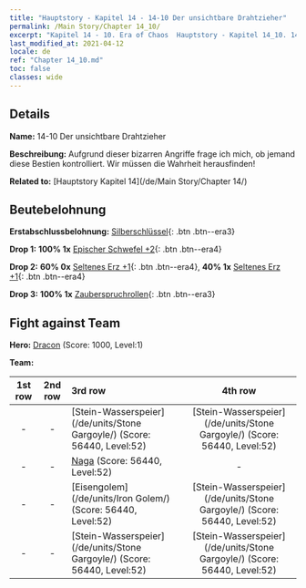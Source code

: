 ```yaml
---
title: "Hauptstory - Kapitel 14 - 14-10 Der unsichtbare Drahtzieher"
permalink: /Main Story/Chapter 14_10/
excerpt: "Kapitel 14 - 10. Era of Chaos  Hauptstory - Kapitel 14_10. 14-10 Der unsichtbare Drahtzieher"
last_modified_at: 2021-04-12
locale: de
ref: "Chapter 14_10.md"
toc: false
classes: wide
---
```


## Details

 **Name:** 14-10 Der unsichtbare Drahtzieher

 **Beschreibung:** Aufgrund dieser bizarren Angriffe frage ich mich, ob jemand diese Bestien kontrolliert. Wir müssen die Wahrheit herausfinden!

 **Related to:** [Hauptstory Kapitel 14](/de/Main Story/Chapter 14/)

## Beutebelohnung

 **Erstabschlussbelohnung:** [Silberschlüssel](/de/Items/con_693/){: .btn .btn--era3}

 **Drop 1:** **100% 1x** [Epischer Schwefel +2](/de/Items/mat_50/){: .btn .btn--era4}

 **Drop 2:** **60% 0x** [Seltenes Erz +1](/de/Items/mat_40/){: .btn .btn--era4}, **40% 1x** [Seltenes Erz +1](/de/Items/mat_40/){: .btn .btn--era4}

 **Drop 3:** **100% 1x** [Zauberspruchrollen](/de/Items/con_694/){: .btn .btn--era3}


## Fight against Team
 **Hero:** [Dracon](/de/heroes/Dracon/) (Score: 1000, Level:1)

 **Team:**


  | 1st row | 2nd row | 3rd row | 4th row |
  |:----:|:----:|:----|:----:|
  | - | - | [Stein-Wasserspeier](/de/units/Stone Gargoyle/) (Score: 56440, Level:52)  | [Stein-Wasserspeier](/de/units/Stone Gargoyle/) (Score: 56440, Level:52)  |
  | - | - | [Naga](/de/units/Naga/) (Score: 56440, Level:52)  | - |
  | - | - | [Eisengolem](/de/units/Iron Golem/) (Score: 56440, Level:52)  | [Stein-Wasserspeier](/de/units/Stone Gargoyle/) (Score: 56440, Level:52)  |
  | - | - | [Stein-Wasserspeier](/de/units/Stone Gargoyle/) (Score: 56440, Level:52)  | [Stein-Wasserspeier](/de/units/Stone Gargoyle/) (Score: 56440, Level:52)  |


